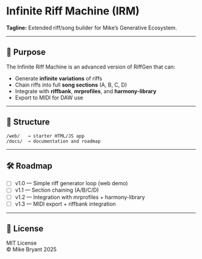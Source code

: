 # Infinite Riff Machine (IRM)

**Tagline:** Extended riff/song builder for Mike’s Generative Ecosystem.

---

## 🎯 Purpose
The Infinite Riff Machine is an advanced version of RiffGen that can:
- Generate **infinite variations** of riffs
- Chain riffs into full **song sections** (A, B, C, D)
- Integrate with **riffbank**, **mrprofiles**, and **harmony-library**
- Export to MIDI for DAW use

---

## 📂 Structure
```
/web/   → starter HTML/JS app
/docs/  → documentation and roadmap
```

---

## 🛠 Roadmap
- [ ] v1.0 — Simple riff generator loop (web demo)
- [ ] v1.1 — Section chaining (A/B/C/D)
- [ ] v1.2 — Integration with mrprofiles + harmony-library
- [ ] v1.3 — MIDI export + riffbank integration

---

## 📜 License
MIT License  
© Mike Bryant 2025
